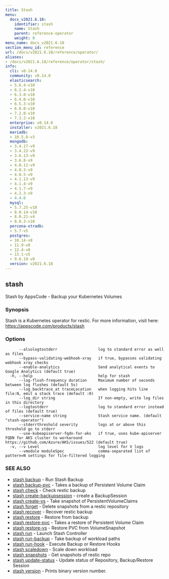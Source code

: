 ```yaml
---
title: Stash
menu:
  docs_v2021.6.18:
    identifier: stash
    name: Stash
    parent: reference-operator
    weight: 0
menu_name: docs_v2021.6.18
section_menu_id: reference
url: /docs/v2021.6.18/reference/operator/
aliases:
- /docs/v2021.6.18/reference/operator/stash/
info:
  cli: v0.14.0
  community: v0.14.0
  elasticsearch:
  - 5.6.4-v10
  - 6.2.4-v10
  - 6.3.0-v10
  - 6.4.0-v10
  - 6.5.3-v10
  - 6.8.0-v10
  - 7.2.0-v10
  - 7.3.2-v10
  enterprise: v0.14.0
  installer: v2021.6.18
  mariadb:
  - 10.5.8-v3
  mongodb:
  - 3.4.17-v9
  - 3.4.22-v9
  - 3.6.13-v9
  - 3.6.8-v9
  - 4.0.11-v9
  - 4.0.3-v9
  - 4.0.5-v9
  - 4.1.13-v9
  - 4.1.4-v9
  - 4.1.7-v9
  - 4.2.3-v9
  - 4.4.6
  mysql:
  - 5.7.25-v10
  - 8.0.14-v10
  - 8.0.21-v4
  - 8.0.3-v10
  percona-xtradb:
  - 5.7-v5
  postgres:
  - 10.14-v8
  - 11.9-v8
  - 12.4-v8
  - 13.1-v5
  - 9.6.19-v8
  version: v2021.6.18
---
```


## stash

Stash by AppsCode - Backup your Kubernetes Volumes

### Synopsis

Stash is a Kubernetes operator for restic. For more information, visit here: https://appscode.com/products/stash

### Options

```
      --alsologtostderr                  log to standard error as well as files
      --bypass-validating-webhook-xray   if true, bypasses validating webhook xray checks
      --enable-analytics                 Send analytical events to Google Analytics (default true)
  -h, --help                             help for stash
      --log-flush-frequency duration     Maximum number of seconds between log flushes (default 5s)
      --log_backtrace_at traceLocation   when logging hits line file:N, emit a stack trace (default :0)
      --log_dir string                   If non-empty, write log files in this directory
      --logtostderr                      log to standard error instead of files (default true)
      --service-name string              Stash service name. (default "stash-operator")
      --stderrthreshold severity         logs at or above this threshold go to stderr
      --use-kubeapiserver-fqdn-for-aks   if true, uses kube-apiserver FQDN for AKS cluster to workaround https://github.com/Azure/AKS/issues/522 (default true)
  -v, --v Level                          log level for V logs
      --vmodule moduleSpec               comma-separated list of pattern=N settings for file-filtered logging
```

### SEE ALSO

* [stash backup](/docs/v2021.6.18/reference/operator/stash_backup)	 - Run Stash Backup
* [stash backup-pvc](/docs/v2021.6.18/reference/operator/stash_backup-pvc)	 - Takes a backup of Persistent Volume Claim
* [stash check](/docs/v2021.6.18/reference/operator/stash_check)	 - Check restic backup
* [stash create-backupsession](/docs/v2021.6.18/reference/operator/stash_create-backupsession)	 - create a BackupSession
* [stash create-vs](/docs/v2021.6.18/reference/operator/stash_create-vs)	 - Take snapshot of PersistentVolumeClaims
* [stash forget](/docs/v2021.6.18/reference/operator/stash_forget)	 - Delete snapshots from a restic repository
* [stash recover](/docs/v2021.6.18/reference/operator/stash_recover)	 - Recover restic backup
* [stash restore](/docs/v2021.6.18/reference/operator/stash_restore)	 - Restore from backup
* [stash restore-pvc](/docs/v2021.6.18/reference/operator/stash_restore-pvc)	 - Takes a restore of Persistent Volume Claim
* [stash restore-vs](/docs/v2021.6.18/reference/operator/stash_restore-vs)	 - Restore PVC from VolumeSnapshot
* [stash run](/docs/v2021.6.18/reference/operator/stash_run)	 - Launch Stash Controller
* [stash run-backup](/docs/v2021.6.18/reference/operator/stash_run-backup)	 - Take backup of workload paths
* [stash run-hook](/docs/v2021.6.18/reference/operator/stash_run-hook)	 - Execute Backup or Restore Hooks
* [stash scaledown](/docs/v2021.6.18/reference/operator/stash_scaledown)	 - Scale down workload
* [stash snapshots](/docs/v2021.6.18/reference/operator/stash_snapshots)	 - Get snapshots of restic repo
* [stash update-status](/docs/v2021.6.18/reference/operator/stash_update-status)	 - Update status of Repository, Backup/Restore Session
* [stash version](/docs/v2021.6.18/reference/operator/stash_version)	 - Prints binary version number.

